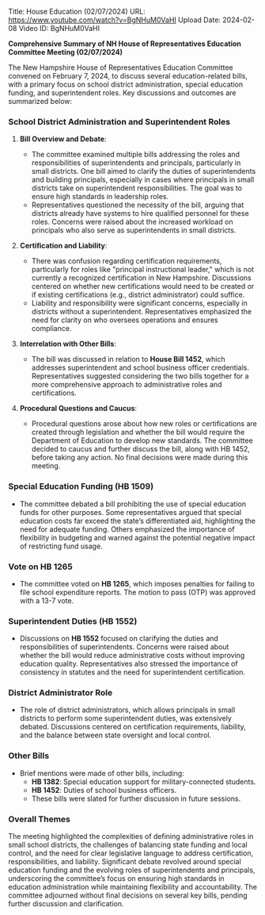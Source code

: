 Title: House Education (02/07/2024)
URL: https://www.youtube.com/watch?v=BgNHuM0VaHI
Upload Date: 2024-02-08
Video ID: BgNHuM0VaHI

**Comprehensive Summary of NH House of Representatives Education Committee Meeting (02/07/2024)**

The New Hampshire House of Representatives Education Committee convened on February 7, 2024, to discuss several education-related bills, with a primary focus on school district administration, special education funding, and superintendent roles. Key discussions and outcomes are summarized below:

### **School District Administration and Superintendent Roles**
1. **Bill Overview and Debate**:
   - The committee examined multiple bills addressing the roles and responsibilities of superintendents and principals, particularly in small districts. One bill aimed to clarify the duties of superintendents and building principals, especially in cases where principals in small districts take on superintendent responsibilities. The goal was to ensure high standards in leadership roles.
   - Representatives questioned the necessity of the bill, arguing that districts already have systems to hire qualified personnel for these roles. Concerns were raised about the increased workload on principals who also serve as superintendents in small districts.

2. **Certification and Liability**:
   - There was confusion regarding certification requirements, particularly for roles like "principal instructional leader," which is not currently a recognized certification in New Hampshire. Discussions centered on whether new certifications would need to be created or if existing certifications (e.g., district administrator) could suffice.
   - Liability and responsibility were significant concerns, especially in districts without a superintendent. Representatives emphasized the need for clarity on who oversees operations and ensures compliance.

3. **Interrelation with Other Bills**:
   - The bill was discussed in relation to **House Bill 1452**, which addresses superintendent and school business officer credentials. Representatives suggested considering the two bills together for a more comprehensive approach to administrative roles and certifications.

4. **Procedural Questions and Caucus**:
   - Procedural questions arose about how new roles or certifications are created through legislation and whether the bill would require the Department of Education to develop new standards. The committee decided to caucus and further discuss the bill, along with HB 1452, before taking any action. No final decisions were made during this meeting.

### **Special Education Funding (HB 1509)**
- The committee debated a bill prohibiting the use of special education funds for other purposes. Some representatives argued that special education costs far exceed the state’s differentiated aid, highlighting the need for adequate funding. Others emphasized the importance of flexibility in budgeting and warned against the potential negative impact of restricting fund usage.

### **Vote on HB 1265**
- The committee voted on **HB 1265**, which imposes penalties for failing to file school expenditure reports. The motion to pass (OTP) was approved with a 13-7 vote.

### **Superintendent Duties (HB 1552)**
- Discussions on **HB 1552** focused on clarifying the duties and responsibilities of superintendents. Concerns were raised about whether the bill would reduce administrative costs without improving education quality. Representatives also stressed the importance of consistency in statutes and the need for superintendent certification.

### **District Administrator Role**
- The role of district administrators, which allows principals in small districts to perform some superintendent duties, was extensively debated. Discussions centered on certification requirements, liability, and the balance between state oversight and local control.

### **Other Bills**
- Brief mentions were made of other bills, including:
  - **HB 1382**: Special education support for military-connected students.
  - **HB 1452**: Duties of school business officers.
  - These bills were slated for further discussion in future sessions.

### **Overall Themes**
The meeting highlighted the complexities of defining administrative roles in small school districts, the challenges of balancing state funding and local control, and the need for clear legislative language to address certification, responsibilities, and liability. Significant debate revolved around special education funding and the evolving roles of superintendents and principals, underscoring the committee’s focus on ensuring high standards in education administration while maintaining flexibility and accountability. The committee adjourned without final decisions on several key bills, pending further discussion and clarification.